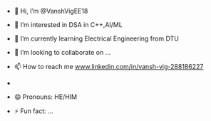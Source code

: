 - 👋 Hi, I’m @VanshVigEE18
- 👀 I’m interested in DSA in C++,AI/ML
- 🌱 I’m currently learning Electrical Engineering from DTU
- 💞️ I’m looking to collaborate on ...
- 📫 How to reach me www.linkedin.com/in/vansh-vig-288186227
- 

- 😄 Pronouns: HE/HIM
- ⚡ Fun fact: ...

<!---
VanshVigEE18/VanshVigEE18 is a ✨ special ✨ repository because its `README.md` (this file) appears on your GitHub profile.
You can click the Preview link to take a look at your changes.
--->
